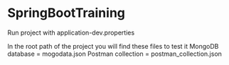 # SpringBootTraining
Run project with application-dev.properties

In the root path of the project you will find these files to test it
MongoDB database = mogodata.json
Postman collection = postman_collection.json